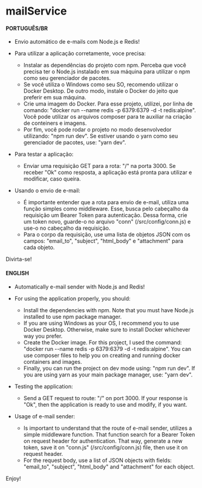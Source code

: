 # mailService 

#### PORTUGUÊS/BR ####
- Envio automático de e-mails com Node.js e Redis!

- Para utilizar a aplicação corretamente, voce precisa: 
  * Instalar as dependências do projeto com npm. Perceba que você precisa ter o Node.js instalado em sua máquina para utilizar o npm como seu gerenciador de pacotes.
  * Se você utiliza o Windows como seu SO, recomendo utilizar o Docker Desktop. De outro modo, instale o Docker do jeito que preferir em sua máquina.
  * Crie uma imagem do Docker. Para esse projeto, utilizei, por linha de comando: "docker run --name redis -p 6379:6379 -d -t redis:alpine". Você pode utilizar os arquivos composer para te auxiliar na criação de conteiners e imagens.
  * Por fim, você pode rodar o projeto no modo desenvolvedor utilizando: "npm run dev". Se estiver usando o yarn como seu gerenciador de pacotes, use: "yarn dev".

- Para testar a aplicação:
  * Enviar uma requisição GET para a rota: "/" na porta 3000. Se receber "Ok" como resposta, a aplicação está pronta para utilizar e modificar, caso queira.

- Usando o envio de e-mail: 
  * É importante entender que a rota para envio de e-mail, utiliza uma função simples como middleware. Esse, busca pelo cabeçalho da requisição um Bearer Token para autenticação. Dessa forma, crie um token novo, guarde-o no arquivo "conn" (/src/config/conn.js) e use-o no cabeçalho da requisição.
  * Para o corpo da requisição, use uma lista de objetos JSON com os campos: "email_to", "subject", "html_body" e "attachment" para cada objeto.

Divirta-se!


#### ENGLISH ####
- Automatically e-mail sender with Node.js and Redis!

- For using the application properly, you should: 
  * Install the dependencies with npm. Note that you must have Node.js installed to use npm package manager.
  * If you are using Windows as your OS, I recommend you to use Docker Desktop. Otherwise, make sure to install Docker whichever way you prefer.
  * Create the Docker image. For this project, I used the command: "docker run --name redis -p 6379:6379 -d -t redis:alpine". You can use composer files to help you on creating and running docker containers and images. 
  * Finally, you can run the project on dev mode using: "npm run dev". If you are using yarn as your main package manager, use: "yarn dev".

- Testing the application:
  * Send a GET request to route: "/" on port 3000. If your response is "Ok", then the application is ready to use and modify, if you want.

- Usage of e-mail sender:
  * Is important to understand that the route of e-mail sender, utilizes a simple middleware function. That function search for a Bearer Token on request header for authentication. That way, generate a new token, save it on "conn.js" (/src/config/conn.js) file, then use it on request header.
  * For the request body, use a list of JSON objects with fields: "email_to", "subject", "html_body" and "attachment" for each object. 

Enjoy!
